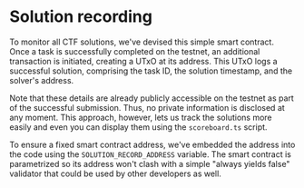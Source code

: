 # Solution recording

To monitor all CTF solutions, we've devised this simple smart contract. Once a
task is successfully completed on the testnet, an additional transaction is
initiated, creating a UTxO at its address. This UTxO logs a successful solution,
comprising the task ID, the solution timestamp, and the solver's address.

Note that these details are already publicly accessible on the testnet as part
of the successful submission. Thus, no private information is disclosed at any
moment. This approach, however, lets us track the solutions more easily and even
you can display them using the `scoreboard.ts` script.

To ensure a fixed smart contract address, we've embedded the address into the
code using the `SOLUTION_RECORD_ADDRESS` variable. The smart contract is
parametrized so its address won't clash with a simple "always yields false"
validator that could be used by other developers as well.
